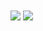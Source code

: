<a>
  <img align="center" src="https://github-readme-stats.vercel.app/api?username=max-van-dongen&show_icons=true&theme=dark" />
</a>
<a>
  <img align="center" src="https://github-readme-stats.vercel.app/api/wakatime?username=Exellar" />
</a>
